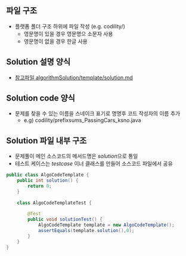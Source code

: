 ## 파일 구조
- 플랫폼 폴더 구조 하위에 파일 작성 (e.g. codility/)
  - 영문명이 있을 경우 영문명으 소문자 사용
  - 영문명이 없을 경우 한글 사용

## Solution 설명 양식
- [참고파일 algorithmSolution/template/solution.md](algorithmSolution/template/solution.md)

## Solution code 양식
- 문제를 찾을 수 있는 이름을 스네이크 표기로 명명후 코드 작성자의 이름 추가
  - e.g) codility/prefixsums_PassingCars_ksno.java

## Solution 파일 내부 구조
- 문제풀이 메인 소스코드의 메서드명은 *solution*으로 통일
- 테스트 케이스는 *testcase* 이너 클래스를 만들어 소스코드 파일에서 공유
```java
public class AlgoCodeTemplate {
	public int solution() {
		return 0;
	}
	
	class AlgoCodeTemplateTest {
		
		@Test
		public void solutionTest() {
			AlgoCodeTemplate template = new AlgoCodeTemplate();
			assertEquals(template.solution(),0);
		}
	}
}
```
